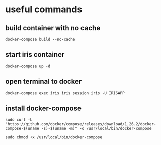 # useful commands
## build container with no cache
```
docker-compose build --no-cache
```
## start iris container
```
docker-compose up -d
```


## open terminal to docker
```
docker-compose exec iris iris session iris -U IRISAPP
```

## install docker-compose
```
sudo curl -L "https://github.com/docker/compose/releases/download/1.26.2/docker-compose-$(uname -s)-$(uname -m)" -o /usr/local/bin/docker-compose

sudo chmod +x /usr/local/bin/docker-compose

```


